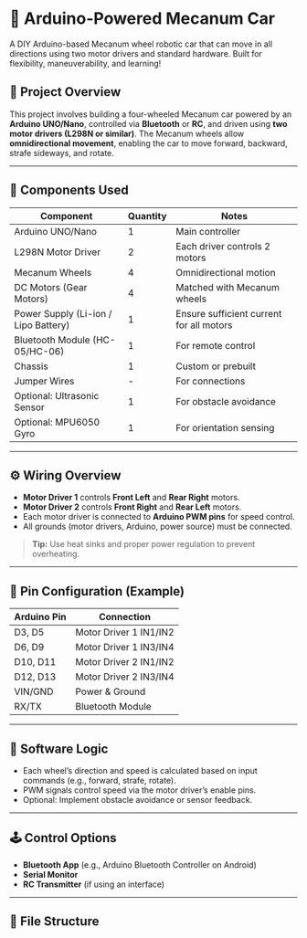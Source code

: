 # 🤖 Arduino-Powered Mecanum Car

A DIY Arduino-based Mecanum wheel robotic car that can move in all directions using two motor drivers and standard hardware. Built for flexibility, maneuverability, and learning!

## 🚗 Project Overview

This project involves building a four-wheeled Mecanum car powered by an **Arduino UNO/Nano**, controlled via **Bluetooth** or **RC**, and driven using **two motor drivers (L298N or similar)**. The Mecanum wheels allow **omnidirectional movement**, enabling the car to move forward, backward, strafe sideways, and rotate.

---

## 🧰 Components Used

| Component            | Quantity | Notes                                 |
|----------------------|----------|----------------------------------------|
| Arduino UNO/Nano     | 1        | Main controller                        |
| L298N Motor Driver   | 2        | Each driver controls 2 motors          |
| Mecanum Wheels       | 4        | Omnidirectional motion                 |
| DC Motors (Gear Motors) | 4     | Matched with Mecanum wheels            |
| Power Supply (Li-ion / Lipo Battery) | 1 | Ensure sufficient current for all motors |
| Bluetooth Module (HC-05/HC-06) | 1 | For remote control                    |
| Chassis              | 1        | Custom or prebuilt                     |
| Jumper Wires         | -        | For connections                        |
| Optional: Ultrasonic Sensor | 1 | For obstacle avoidance                 |
| Optional: MPU6050 Gyro | 1     | For orientation sensing                |

---

## ⚙️ Wiring Overview

- **Motor Driver 1** controls **Front Left** and **Rear Right** motors.
- **Motor Driver 2** controls **Front Right** and **Rear Left** motors.
- Each motor driver is connected to **Arduino PWM pins** for speed control.
- All grounds (motor drivers, Arduino, power source) must be connected.

> **Tip:** Use heat sinks and proper power regulation to prevent overheating.

---

## 🔌 Pin Configuration (Example)

| Arduino Pin | Connection            |
|-------------|------------------------|
| D3, D5      | Motor Driver 1 IN1/IN2 |
| D6, D9      | Motor Driver 1 IN3/IN4 |
| D10, D11    | Motor Driver 2 IN1/IN2 |
| D12, D13    | Motor Driver 2 IN3/IN4 |
| VIN/GND     | Power & Ground         |
| RX/TX       | Bluetooth Module       |

---

## 🧠 Software Logic

- Each wheel’s direction and speed is calculated based on input commands (e.g., forward, strafe, rotate).
- PWM signals control speed via the motor driver’s enable pins.
- Optional: Implement obstacle avoidance or sensor feedback.

---

## 🕹️ Control Options

- **Bluetooth App** (e.g., Arduino Bluetooth Controller on Android)
- **Serial Monitor**
- **RC Transmitter** (if using an interface)

---

## 📂 File Structure

